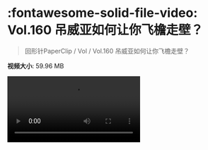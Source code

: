 # :fontawesome-solid-file-video: Vol.160 吊威亚如何让你飞檐走壁？

> 回形针PaperClip / Vol / Vol.160 吊威亚如何让你飞檐走壁？

**视频大小**: 59.96 MB

<div class="video"><video src="https://file.hsyhx.top/archive/PaperClip/Vol/160.mp4" controls preload>🤔 您的浏览器不支持 video 标签</video></div>
